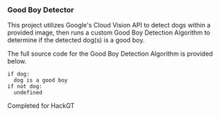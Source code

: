 <h3>Good Boy Detector</h3>

This project utilizes Google's Cloud Vision API to detect dogs within a provided image, then runs a custom Good Boy Detection Algorithm to determine if the detected dog(s) is a good boy.

The full source code for the Good Boy Detection Algorithm is provided below.

```
if dog:
  dog is a good boy
if not dog:
  undefined
```

Completed for HackGT
